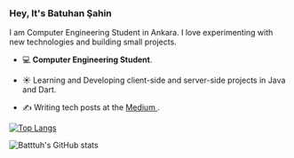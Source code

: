 ### Hey, It's Batuhan Şahin
I am Computer Engineering Student in Ankara. I love experimenting with new technologies and building small projects.

- 💻  **Computer Engineering Student**.

- ☀️ Learning and Developing client-side and server-side projects in Java and Dart.

- ✍️ Writing tech posts at the <a href=https://medium.com/@bthnshn263506> Medium </a>.



[![Top Langs](https://github-readme-stats.vercel.app/api/top-langs/?username=batttuh)](https://github.com/batttuh/github-readme-stats)

![Batttuh's GitHub stats](https://github-readme-stats.vercel.app/api?username=batttuh&show_icons=true&theme=radical)

